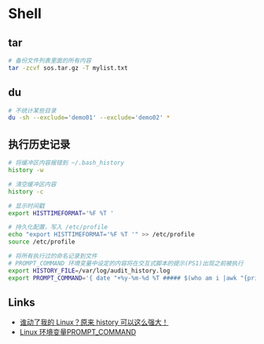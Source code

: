 # Shell

## tar

```sh
# 备份文件列表里面的所有内容
tar -zcvf sos.tar.gz -T mylist.txt 
```

## du

```sh
# 不统计某些目录
du -sh --exclude='demo01' --exclude='demo02' *
```

## 执行历史记录

```sh
# 将缓冲区内容报错到 ~/.bash_history
history -w

# 清空缓冲区内容
history -c

# 显示时间戳
export HISTTIMEFORMAT='%F %T '

# 持久化配置，写入 /etc/profile
echo "export HISTTIMEFORMAT='%F %T '" >> /etc/profile
source /etc/profile

# 将所有执行过的命名记录到文件
# PROMPT_COMMAND 环境变量中设定的内容将在交互式脚本的提示(PS1)出现之前被执行
export HISTORY_FILE=/var/log/audit_history.log
export PROMPT_COMMAND='{ date "+%y-%m-%d %T ##### $(who am i |awk "{print \$1\" \"\$2\" \"\$5}") #### $(pwd) #### $(history 1 | { read x cmd; echo "$cmd"; })"; } >> $HISTORY_FILE' 
```

## Links

- [谁动了我的 Linux？原来 history 可以这么强大！](https://zhuanlan.zhihu.com/p/371739269)
- [Linux 环境变量PROMPT_COMMAND](https://www.cnblogs.com/runbean/p/13111659.html)
